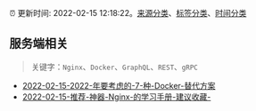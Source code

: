 :alarm_clock: 更新时间: 2022-02-15 12:18:22。[来源分类](../README.md)、[标签分类](../TAGS.md)、[时间分类](../TIMELINE.md)

## 服务端相关


> 关键字：`Nginx`、`Docker`、`GraphQL`、`REST`、`gRPC`



- [2022-02-15-2022-年要考虑的-7-种-Docker-替代方案](https://toutiao.io/k/ywk73n5) 
- [2022-02-15-推荐-神器-Nginx-的学习手册-建议收藏-](https://toutiao.io/k/6f1qaso) 